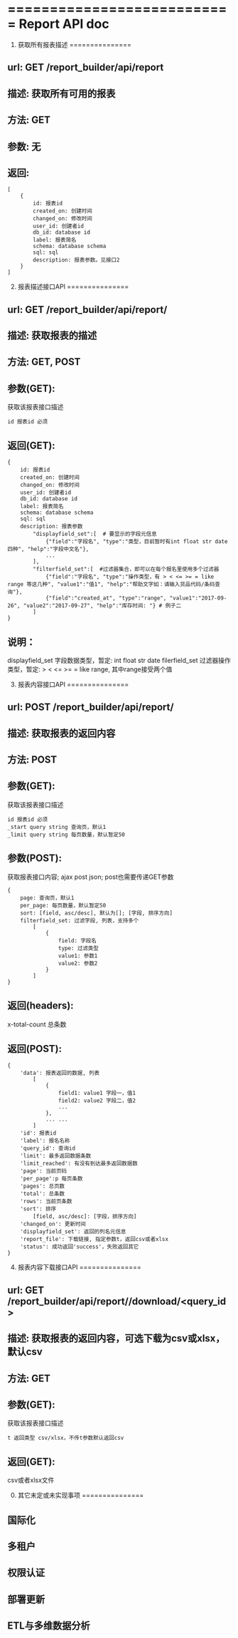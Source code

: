 ===========================
Report API doc
===========================


1. 获取所有报表描述
===============

url: GET /report_builder/api/report
----------

描述: 获取所有可用的报表
----------

方法: GET
----------

参数: 无
----------

返回:
----------
```
[
    {
        id: 报表id
        created_on: 创建时间
        changed_on: 修改时间
        user_id: 创建者id
        db_id: database id
        label: 报表简名
        schema: database schema
        sql: sql
        description: 报表参数。见接口2
    }
]
```


2. 报表描述接口API
===============

url: GET /report_builder/api/report/<id>
----------

描述: 获取报表的描述
----------

方法: GET, POST
----------

参数(GET): 
----------
获取该报表接口描述
```
id 报表id 必须
```

返回(GET):
----------
```
{
    id: 报表id
    created_on: 创建时间
    changed_on: 修改时间
    user_id: 创建者id
    db_id: database id
    label: 报表简名
    schema: database schema
    sql: sql
    description: 报表参数
        "displayfield_set":[  # 要显示的字段元信息
            {"field":"字段名", "type":"类型，目前暂时有int float str date 四种", "help":"字段中文名"},
            ...
        ],
        "filterfield_set":[  #过滤器集合，即可以在每个报名里使用多个过滤器
            {"field":"字段名", "type":"操作类型，有 > < <= >= = like range 等这几种", "value1":"值1", "help":"帮助文字如：请输入货品代码/条码查询"},
            {"field":"created_at", "type":"range", "value1":"2017-09-26", "value2":"2017-09-27", "help":"库存时间: "} # 例子二
        ]
}

```

说明：
----------
displayfield_set 字段数据类型，暂定: int float str date
filerfield_set   过滤器操作类型，暂定: > < <= >= = like range, 其中range接受两个值


3. 报表内容接口API
===============

url: POST /report_builder/api/report/<id>
----------

描述: 获取报表的返回内容
----------

方法: POST
----------

参数(GET): 
----------
获取该报表接口描述
```
id 报表id 必须
_start query string 查询页，默认1
_limit query string 每页数量，默认暂定50
```

参数(POST): 
----------
获取报表接口内容; ajax post json; post也需要传递GET参数
```
{
    page: 查询页，默认1
    per_page: 每页数量，默认暂定50
    sort: [field, asc/desc], 默认为[]; [字段, 排序方向]
    filterfield_set: 过滤字段, 列表，支持多个
        [
            {
                field: 字段名
                type: 过滤类型
                value1: 参数1
                value2: 参数2
            }
        ]
}

```

返回(headers):
----------
x-total-count 总条数


返回(POST):
----------
```
{
    'data': 报表返回的数据, 列表
        [
            {
                field1: value1 字段一，值1 
                field2: value2 字段二，值2
                ... 
            },
            ... ...
        ]
    'id': 报表id
    'label': 报名名称
    'query_id': 查询id
    'limit': 最多返回数据条数
    'limit_reached': 有没有到达最多返回数据数
    'page': 当前页码
    'per_page':p 每页条数
    'pages': 总页数
    'total': 总条数
    'rows': 当前页条数
    'sort': 排序
        [field, asc/desc]: [字段，排序方向]
    'changed_on': 更新时间
    'displayfield_set': 返回的列名元信息
    'report_file': 下载链接, 指定参数t，返回csv或者xlsx
    'status': 成功返回'success'，失败返回其它
}
```


4. 报表内容下载接口API
===============

url: GET /report_builder/api/report/<id>/download/<query_id>
----------

描述: 获取报表的返回内容，可选下载为csv或xlsx，默认csv
----------

方法: GET
----------

参数(GET): 
----------
获取该报表接口描述
```
t 返回类型 csv/xlsx，不传t参数默认返回csv
```


返回(GET):
----------
csv或者xlsx文件



0. 其它未定或未实现事项
===============

国际化
----------

多租户
----------

权限认证
----------

部署更新
----------

ETL与多维数据分析
----------